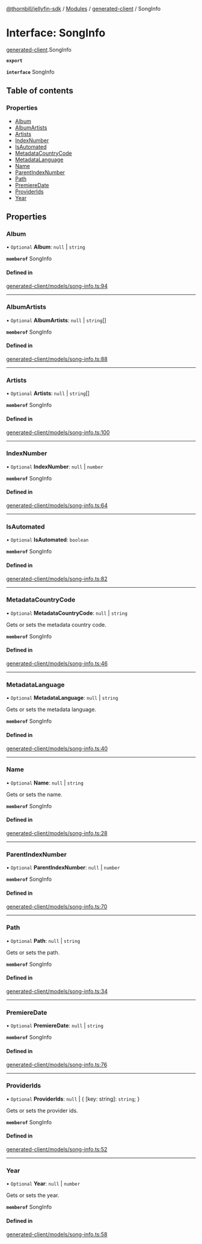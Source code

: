 [@thornbill/jellyfin-sdk](../README.md) / [Modules](../modules.md) / [generated-client](../modules/generated_client.md) / SongInfo

# Interface: SongInfo

[generated-client](../modules/generated_client.md).SongInfo

**`export`**

**`interface`** SongInfo

## Table of contents

### Properties

- [Album](generated_client.SongInfo.md#album)
- [AlbumArtists](generated_client.SongInfo.md#albumartists)
- [Artists](generated_client.SongInfo.md#artists)
- [IndexNumber](generated_client.SongInfo.md#indexnumber)
- [IsAutomated](generated_client.SongInfo.md#isautomated)
- [MetadataCountryCode](generated_client.SongInfo.md#metadatacountrycode)
- [MetadataLanguage](generated_client.SongInfo.md#metadatalanguage)
- [Name](generated_client.SongInfo.md#name)
- [ParentIndexNumber](generated_client.SongInfo.md#parentindexnumber)
- [Path](generated_client.SongInfo.md#path)
- [PremiereDate](generated_client.SongInfo.md#premieredate)
- [ProviderIds](generated_client.SongInfo.md#providerids)
- [Year](generated_client.SongInfo.md#year)

## Properties

### Album

• `Optional` **Album**: ``null`` \| `string`

**`memberof`** SongInfo

#### Defined in

[generated-client/models/song-info.ts:94](https://github.com/thornbill/jellyfin-sdk-typescript/blob/c68c853/src/generated-client/models/song-info.ts#L94)

___

### AlbumArtists

• `Optional` **AlbumArtists**: ``null`` \| `string`[]

**`memberof`** SongInfo

#### Defined in

[generated-client/models/song-info.ts:88](https://github.com/thornbill/jellyfin-sdk-typescript/blob/c68c853/src/generated-client/models/song-info.ts#L88)

___

### Artists

• `Optional` **Artists**: ``null`` \| `string`[]

**`memberof`** SongInfo

#### Defined in

[generated-client/models/song-info.ts:100](https://github.com/thornbill/jellyfin-sdk-typescript/blob/c68c853/src/generated-client/models/song-info.ts#L100)

___

### IndexNumber

• `Optional` **IndexNumber**: ``null`` \| `number`

**`memberof`** SongInfo

#### Defined in

[generated-client/models/song-info.ts:64](https://github.com/thornbill/jellyfin-sdk-typescript/blob/c68c853/src/generated-client/models/song-info.ts#L64)

___

### IsAutomated

• `Optional` **IsAutomated**: `boolean`

**`memberof`** SongInfo

#### Defined in

[generated-client/models/song-info.ts:82](https://github.com/thornbill/jellyfin-sdk-typescript/blob/c68c853/src/generated-client/models/song-info.ts#L82)

___

### MetadataCountryCode

• `Optional` **MetadataCountryCode**: ``null`` \| `string`

Gets or sets the metadata country code.

**`memberof`** SongInfo

#### Defined in

[generated-client/models/song-info.ts:46](https://github.com/thornbill/jellyfin-sdk-typescript/blob/c68c853/src/generated-client/models/song-info.ts#L46)

___

### MetadataLanguage

• `Optional` **MetadataLanguage**: ``null`` \| `string`

Gets or sets the metadata language.

**`memberof`** SongInfo

#### Defined in

[generated-client/models/song-info.ts:40](https://github.com/thornbill/jellyfin-sdk-typescript/blob/c68c853/src/generated-client/models/song-info.ts#L40)

___

### Name

• `Optional` **Name**: ``null`` \| `string`

Gets or sets the name.

**`memberof`** SongInfo

#### Defined in

[generated-client/models/song-info.ts:28](https://github.com/thornbill/jellyfin-sdk-typescript/blob/c68c853/src/generated-client/models/song-info.ts#L28)

___

### ParentIndexNumber

• `Optional` **ParentIndexNumber**: ``null`` \| `number`

**`memberof`** SongInfo

#### Defined in

[generated-client/models/song-info.ts:70](https://github.com/thornbill/jellyfin-sdk-typescript/blob/c68c853/src/generated-client/models/song-info.ts#L70)

___

### Path

• `Optional` **Path**: ``null`` \| `string`

Gets or sets the path.

**`memberof`** SongInfo

#### Defined in

[generated-client/models/song-info.ts:34](https://github.com/thornbill/jellyfin-sdk-typescript/blob/c68c853/src/generated-client/models/song-info.ts#L34)

___

### PremiereDate

• `Optional` **PremiereDate**: ``null`` \| `string`

**`memberof`** SongInfo

#### Defined in

[generated-client/models/song-info.ts:76](https://github.com/thornbill/jellyfin-sdk-typescript/blob/c68c853/src/generated-client/models/song-info.ts#L76)

___

### ProviderIds

• `Optional` **ProviderIds**: ``null`` \| { [key: string]: `string`;  }

Gets or sets the provider ids.

**`memberof`** SongInfo

#### Defined in

[generated-client/models/song-info.ts:52](https://github.com/thornbill/jellyfin-sdk-typescript/blob/c68c853/src/generated-client/models/song-info.ts#L52)

___

### Year

• `Optional` **Year**: ``null`` \| `number`

Gets or sets the year.

**`memberof`** SongInfo

#### Defined in

[generated-client/models/song-info.ts:58](https://github.com/thornbill/jellyfin-sdk-typescript/blob/c68c853/src/generated-client/models/song-info.ts#L58)

